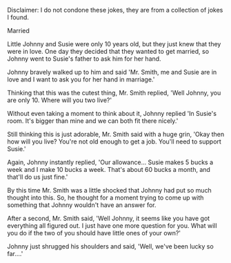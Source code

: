 Disclaimer: I do not condone these jokes, they are from a collection of jokes I found.

Married

Little Johnny and Susie were only 10 years old, but they just knew that they were in love. One day they decided that they wanted to get married, so Johnny went to Susie's father to ask him for her hand.

Johnny bravely walked up to him and said 'Mr. Smith, me and Susie are in love and I want to ask you for her hand in marriage.'

Thinking that this was the cutest thing, Mr. Smith replied, 'Well Johnny, you are only 10. Where will you two live?'

Without even taking a moment to think about it, Johnny replied 'In Susie's room. It's bigger than mine and we can both fit there nicely.'

Still thinking this is just adorable, Mr. Smith said with a huge grin, 'Okay then how will you live? You're not old enough to get a job. You'll need to support Susie.'

Again, Johnny instantly replied, 'Our allowance... Susie makes 5 bucks a week and I make 10 bucks a week. That's about 60 bucks a month, and that'll do us just fine.'

By this time Mr. Smith was a little shocked that Johnny had put so much thought into this. So, he thought for a moment trying to come up with something that Johnny wouldn't have an answer for.

After a second, Mr. Smith said, 'Well Johnny, it seems like you have got everything all figured out. I just have one more question for you. What will you do if the two of you should have little ones of your own?'

Johnny just shrugged his shoulders and said, 'Well, we've been lucky so far....'

